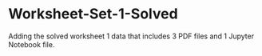 # Worksheet-Set-1-Solved
Adding the solved worksheet 1 data that includes 3 PDF files and 1 Jupyter Notebook file.
